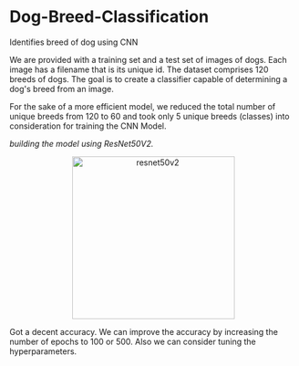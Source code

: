 # Dog-Breed-Classification
Identifies breed of dog using CNN

 We are provided with a training set and a test set of images of dogs. Each image has a filename that is its unique id. The dataset comprises 120 breeds of dogs. The goal is to create a classifier capable of determining a dog's breed from an image.
 
 For the sake of a more efficient model, we reduced the total number of unique breeds from 120 to 60 and took only 5 unique breeds (classes) into consideration for training the  CNN Model.
 
*building the model using ResNet50V2.*
 
 <p align="center"> 
<img width="285" alt="resnet50v2" src="https://user-images.githubusercontent.com/86421205/146565897-da5329d5-dc09-4f93-a685-6e7cc1ed60a6.jpg">
</p>

 Got a decent accuracy. We can improve the accuracy by increasing the number of epochs to 100 or 500. Also we can consider tuning the hyperparameters.

